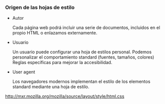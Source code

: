 ### Origen de las hojas de estilo

- Autor

    Cada página web podrá incluir una serie de documentos, incluidos en el propio HTML o enlazamos externamente.

- Usuario

    Un usuario puede configurar una hoja de estilos personal.
    Podemos personalizar el comportamiento standard (fuentes, tamaños, colores)
    Reglas específicas para mejorar la accesibilidad.

- User agent

    Los navegadores modernos implementan el estilo de los elementos standard mediante una hoja de estilo.

http://mxr.mozilla.org/mozilla/source/layout/style/html.css
